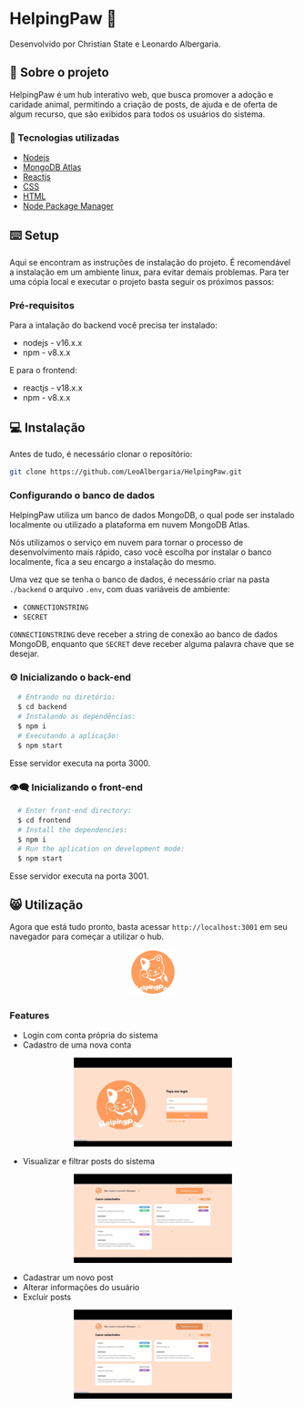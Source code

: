 # HelpingPaw 🤝

Desenvolvido por Christian State e Leonardo Albergaria.

## 📝 Sobre o projeto

HelpingPaw é um hub interativo web, que busca promover a adoção e caridade animal, permitindo a criação de posts, de ajuda e de oferta de algum recurso, que são exibidos para todos os usuários do sistema.

### 🔨 Tecnologias utilizadas
* [Nodejs](https://nodejs.org/)
* [MongoDB Atlas](https://www.mongodb.com/cloud/atlas)
* [Reactjs](https://pt-br.reactjs.org/)
* [CSS](https://developer.mozilla.org/pt-BR/docs/Web/CSS)
* [HTML](https://developer.mozilla.org/pt-BR/docs/Web/HTML)
* [Node Package Manager](https://www.npmjs.com/)


## ⌨️ Setup
Aqui se encontram as instruções de instalação do projeto. É recomendável a instalação em um ambiente linux, para evitar demais problemas. Para ter uma cópia local e executar o projeto basta seguir os próximos passos:

### Pré-requisitos
Para a intalação do backend você precisa ter instalado:
* nodejs - v16.x.x
* npm - v8.x.x

E para o frontend:
* reactjs - v18.x.x
* npm - v8.x.x

## 💻 Instalação
Antes de tudo, é necessário clonar o repositório:
```sh
git clone https://github.com/LeoAlbergaria/HelpingPaw.git
```

### Configurando o banco de dados
HelpingPaw utiliza um banco de dados MongoDB, o qual pode ser instalado localmente ou utilizado a plataforma em nuvem MongoDB Atlas.

Nós utilizamos o serviço em nuvem para tornar o processo de desenvolvimento mais rápido, caso você escolha por instalar o banco localmente, fica a seu encargo a instalação do mesmo.

Uma vez que se tenha o banco de dados, é necessário criar na pasta `./backend` o arquivo `.env`, com duas variáveis de ambiente:
* `CONNECTIONSTRING`
* `SECRET`

`CONNECTIONSTRING` deve receber a string de conexão ao banco de dados MongoDB, enquanto que `SECRET` deve receber alguma palavra chave que se desejar.

### ⚙️ Inicializando o back-end
```bash
  # Entrando no diretório:
  $ cd backend
  # Instalando as dependências:
  $ npm i
  # Executando a aplicação:
  $ npm start
```
Esse servidor executa na porta 3000.

### 👁‍🗨 Inicializando o front-end
```bash
  # Enter front-end directory:
  $ cd frontend
  # Install the dependencies:
  $ npm i
  # Run the aplication on development mode:
  $ npm start
```
Esse servidor executa na porta 3001.

## 😸 Utilização
Agora que está tudo pronto, basta acessar `http://localhost:3001` em seu navegador para começar a utilizar o hub.
<p align="center">
    <img src="docs/images/logo.png" width="80px" />
</p>

### Features
* Login com conta própria do sistema
* Cadastro de uma nova conta
<p align="center">
    <img src="docs/images/cadastrologin.gif" width="55%" height="auto" />
</p>

* Visualizar e filtrar posts do sistema
<p align="center">
    <img src="docs/images/posts.gif" width="55%" height="auto" />
</p>

* Cadastrar um novo post
* Alterar informações do usuário
* Excluir posts
<p align="center">
    <img src="docs/images/novopostusuario.gif" width="55%" height="auto" />
</p>